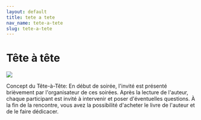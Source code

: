 ```yaml
---
layout: default
title: tete a tete
nav_name: tete-a-tete
slug: tete-a-tete
---
```


Tête à tête
===========

[![](/sycomore-images/c3bf65c928.jpg)](index.php?eID=tx_cms_showpic&file=uploads%2Fpics%2FCoin_lecture_01.jpg&md5=01155fdd4f3adf82762e5105f412d6c5884f40d0&parameters[0]=YTo0OntzOjU6IndpZHRoIjtzOjQ6IjgwMG0iO3M6NjoiaGVpZ2h0IjtzOjQ6IjYw&parameters[1]=MG0iO3M6NzoiYm9keVRhZyI7czo0MToiPGJvZHkgc3R5bGU9Im1hcmdpbjowOyBi&parameters[2]=YWNrZ3JvdW5kOiNmZmY7Ij4iO3M6NDoid3JhcCI7czozNzoiPGEgaHJlZj0iamF2&parameters[3]=YXNjcmlwdDpjbG9zZSgpOyI%2BIHwgPC9hPiI7fQ%3D%3D)

Concept du Tête-à-Tête: En début de soirée, l'invité est présenté brièvement par l'organisateur de ces soirées. Après la lecture de l'auteur, chaque participant est invité à intervenir et poser d'éventuelles questions. À la fin de la rencontre, vous avez la possibilité d'acheter le livre de l'auteur et de le faire dédicacer.

 
